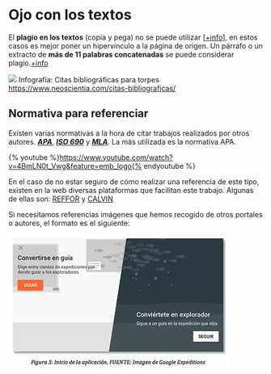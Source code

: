 # Ojo con los textos

El **plagio en los textos** (copia y pega) no se puede utilizar [[+info](http://biblioteca.ua.es/es/propiedad-intelectual/aprende-sobre-el-plagio-y-como-evitarlo.html)], en estos casos es mejor poner un hipervínculo a la página de origen. Un párrafo o un extracto de **más de 11 palabras concatenadas** se puede considerar plagio.[+info](https://www.pinsentmasons.com/out-law/news/eleven-word-snippets-can-infringe-copyright-rules-ecj#:~:text=The%20copying%20and%20reproduction%20of,service's%20copying%20could%20be%20unlawful.)

![](https://catedu.github.io/introduccion-a-la-realidad-aumentada/assets/infografia.jpg)
Infografía: Citas bibliográficas para torpes https://www.neoscientia.com/citas-bibliograficas/

## Normativa para referenciar

Existen varias normativas a la hora de citar trabajos realizados por otros autores.  _**[APA](http://www.apa.org/)**_, _**[ISO 690](https://www.iso.org/home.html)**_ y _**[MLA](https://www.mla.org/)**_.  La más utilizada es la normativa APA. 

{% youtube %}https://www.youtube.com/watch?v=4BmLN0t_Vwg&feature=emb_logo{% endyoutube %} 

En el caso de no estar seguro de cómo realizar una referencia de este tipo, existen en la web diversas plataformas que facilitan este trabajo. Algunas de ellas son: [REFFOR](http://reffor.us/index.php) y [CALVIN](http://www.calvin.edu/library/knightcite/index.php)
    
Si necesitamos referencias imágenes que hemos recogido de otros portales o autores, el formato es el siguiente:

![](https://raw.githubusercontent.com/catedu/introduccion-a-la-realidad-aumentada/master/img/Google_Expeditions.png)
